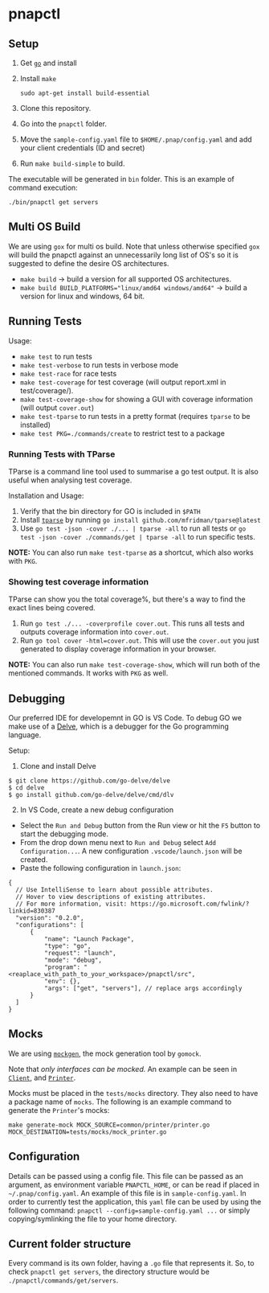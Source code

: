 # pnapctl

## Setup

1. Get [`go`](https://golang.org/) and install
2. Install `make`

    `sudo apt-get install build-essential`

3. Clone this repository.
4. Go into the `pnapctl` folder.
5. Move the `sample-config.yaml` file to `$HOME/.pnap/config.yaml` and add your client credentials (ID and secret)
6. Run `make build-simple` to build.

The executable will be generated in `bin` folder. This is an example of command execution:

   `./bin/pnapctl get servers`

## Multi OS Build

We are using `gox` for multi os build. Note that unless otherwise specified `gox` will build the pnapctl against an unnecessarily long list of OS's so it is suggested to define the desire OS architectures.

* `make build` -> build a version for all supported OS architectures.
* `make build BUILD_PLATFORMS="linux/amd64 windows/amd64"` -> build a version for linux and windows, 64 bit.

## Running Tests

Usage:

* `make test` to run tests
* `make test-verbose` to run tests in verbose mode
* `make test-race` for race tests
* `make test-coverage` for test coverage (will output report.xml in test/coverage/).
* `make test-coverage-show` for showing a GUI with coverage information (will output `cover.out`)
* `make test-tparse` to run tests in a pretty format (requires `tparse` to be installed)
* `make test PKG=./commands/create` to restrict test to a package

### Running Tests with TParse

TParse is a command line tool used to summarise a go test output. It is also useful when analysing test coverage. 

Installation and Usage: 
1. Verify that the bin directory for GO is included in `$PATH`
2. Install [`tparse`](https://github.com/mfridman/tparse) by running `go install github.com/mfridman/tparse@latest`
3. Use `go test -json -cover ./... | tparse -all` to run all tests or `go test -json -cover ./commands/get | tparse -all` to run specific tests. 

**NOTE:** You can also run `make test-tparse` as a shortcut, which also works with `PKG`.

### Showing test coverage information

TParse can show you the total coverage%, but there's a way to find the exact lines being covered.

1. Run `go test ./... -coverprofile cover.out`. This runs all tests and outputs coverage information into `cover.out`.
2. Run `go tool cover -html=cover.out`. This will use the `cover.out` you just generated to display coverage information in your browser.

**NOTE:** You can also run `make test-coverage-show`, which will run both of the mentioned commands. It works with `PKG` as well.

## Debugging 

Our preferred IDE for developemnt in GO is VS Code. To debug GO we make use of a [Delve](https://github.com/go-delve/delve), which is a debugger for the Go programming language. 

Setup: 
1. Clone and install Delve
  ```
  $ git clone https://github.com/go-delve/delve
  $ cd delve
  $ go install github.com/go-delve/delve/cmd/dlv

  ```
2. In VS Code, create a new debug configuration 
  * Select the `Run and Debug` button from the Run view or hit the `F5` button to start the debugging mode. 
  * From the drop down menu next to `Run and Debug` select `Add Configuration...`. A new configuration `.vscode/launch.json` will be created.
  * Paste the following configuration in `launch.json`:
  ```
  {
    // Use IntelliSense to learn about possible attributes.
    // Hover to view descriptions of existing attributes.
    // For more information, visit: https://go.microsoft.com/fwlink/?linkid=830387
    "version": "0.2.0",
    "configurations": [
        {
            "name": "Launch Package",
            "type": "go",
            "request": "launch",
            "mode": "debug",
            "program": "<reaplace_with_path_to_your_workspace>/pnapctl/src",
            "env": {},
            "args": ["get", "servers"], // replace args accordingly             
        }
    ]
  }
  ```


## Mocks

We are using [`mockgen`](https://github.com/golang/mock), the mock generation tool by `gomock`.

Note that *only interfaces can be mocked.* An example can be seen in [`Client`](./pnapctl/client/client.go), and [`Printer`](./pnapctl/printer/printer.go).

Mocks must be placed in the `tests/mocks` directory. They also need to have a package name of `mocks`. The following is an example command to generate the `Printer`'s mocks:

`make generate-mock MOCK_SOURCE=common/printer/printer.go MOCK_DESTINATION=tests/mocks/mock_printer.go`

## Configuration
Details can be passed using a config file. This file can be passed as an argument, as environment variable `PNAPCTL_HOME`, or can be read if placed in `~/.pnap/config.yaml`. An example of this file is in `sample-config.yaml`. In order to currently test the application, this `yaml` file can be used by using the following command: `pnapctl --config=sample-config.yaml ...` or simply copying/symlinking the file to your home directory.

## Current folder structure

Every command is its own folder, having a `.go` file that represents it. So, to check `pnapctl get servers`, the directory structure would be `./pnapctl/commands/get/servers`.
